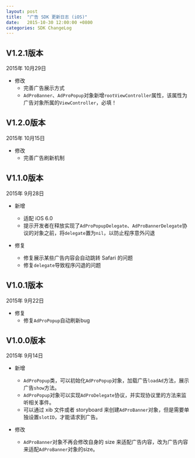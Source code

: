 ```yaml
---
layout: post
title:  "广告 SDK 更新日志 (iOS)"
date:   2015-10-30 12:00:00 +0800
categories: SDK ChangeLog
---
```


## V1.2.1版本
2015年 10月29日

- 修改
    - 完善广告展示方式
    - `AdProBanner`、`AdProPopup`对象新增`rootViewController`属性，该属性为广告对象所属的`ViewController`，必填！

## V1.2.0版本
2015年 10月15日

- 修改
    - 完善广告刷新机制

## V1.1.0版本
2015年 9月28日

- 新增
    - 适配 iOS 6.0
    - 提示开发者在释放实现了`AdProPopupDelegate`、`AdProBannerDelegate`协议的对象之前，将`delegate`置为`nil`，以防止程序意外闪退

- 修复
    - 修复展示某些广告内容会自动跳转 Safari 的问题
    - 修复`delegate`导致程序闪退的问题

## V1.0.1版本
2015年 9月22日

- 修复
    - 修复`AdProPopup`自动刷新bug

## V1.0.0版本
2015年 9月14日

- 新增
    - `AdProPopup`类，可以初始化`AdProPopup`对象，加载广告`loadAd`方法，展示广告`show`方法。
    - `AdProPopup`对象可以实现`AdProDelegate`协议，并实现协议里的方法来监听相关事件。
    - 可以通过 xib 文件或者 storyboard 来创建`AdProBanner`对象，但是需要单独设置`slotID`，才能请求到广告。

- 修改
    - `AdProBanner`对象不再会修改自身的 size 来适配广告内容，改为广告内容来适配`AdProBanner`对象的size。
